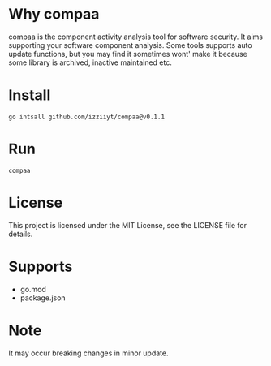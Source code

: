 # Why compaa

compaa is the component activity analysis tool for software security.
It aims supporting your software component analysis.
Some tools supports auto update functions, but you may find it sometimes wont' make it because some library is archived, inactive maintained etc.

# Install

```shell
go intsall github.com/izziiyt/compaa@v0.1.1
```

# Run
```shell
compaa
```

# License
This project is licensed under the MIT License, see the LICENSE file for details.

# Supports

- go.mod
- package.json

# Note

It may occur breaking changes in minor update.
